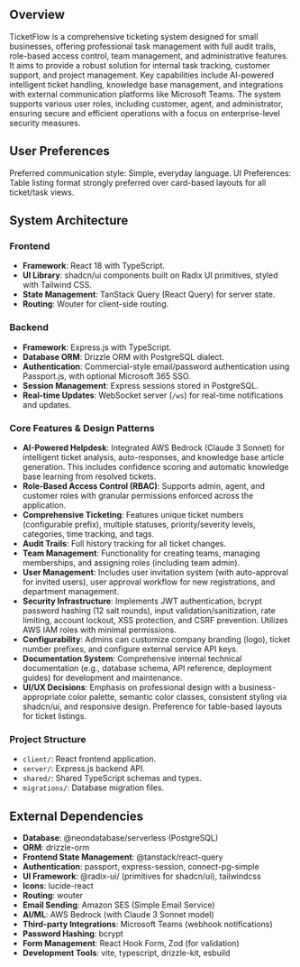 ## Overview

TicketFlow is a comprehensive ticketing system designed for small businesses, offering professional task management with full audit trails, role-based access control, team management, and administrative features. It aims to provide a robust solution for internal task tracking, customer support, and project management. Key capabilities include AI-powered intelligent ticket handling, knowledge base management, and integrations with external communication platforms like Microsoft Teams. The system supports various user roles, including customer, agent, and administrator, ensuring secure and efficient operations with a focus on enterprise-level security measures.

## User Preferences

Preferred communication style: Simple, everyday language.
UI Preferences: Table listing format strongly preferred over card-based layouts for all ticket/task views.

## System Architecture

### Frontend
- **Framework**: React 18 with TypeScript.
- **UI Library**: shadcn/ui components built on Radix UI primitives, styled with Tailwind CSS.
- **State Management**: TanStack Query (React Query) for server state.
- **Routing**: Wouter for client-side routing.

### Backend
- **Framework**: Express.js with TypeScript.
- **Database ORM**: Drizzle ORM with PostgreSQL dialect.
- **Authentication**: Commercial-style email/password authentication using Passport.js, with optional Microsoft 365 SSO.
- **Session Management**: Express sessions stored in PostgreSQL.
- **Real-time Updates**: WebSocket server (`/ws`) for real-time notifications and updates.

### Core Features & Design Patterns
- **AI-Powered Helpdesk**: Integrated AWS Bedrock (Claude 3 Sonnet) for intelligent ticket analysis, auto-responses, and knowledge base article generation. This includes confidence scoring and automatic knowledge base learning from resolved tickets.
- **Role-Based Access Control (RBAC)**: Supports admin, agent, and customer roles with granular permissions enforced across the application.
- **Comprehensive Ticketing**: Features unique ticket numbers (configurable prefix), multiple statuses, priority/severity levels, categories, time tracking, and tags.
- **Audit Trails**: Full history tracking for all ticket changes.
- **Team Management**: Functionality for creating teams, managing memberships, and assigning roles (including team admin).
- **User Management**: Includes user invitation system (with auto-approval for invited users), user approval workflow for new registrations, and department management.
- **Security Infrastructure**: Implements JWT authentication, bcrypt password hashing (12 salt rounds), input validation/sanitization, rate limiting, account lockout, XSS protection, and CSRF prevention. Utilizes AWS IAM roles with minimal permissions.
- **Configurability**: Admins can customize company branding (logo), ticket number prefixes, and configure external service API keys.
- **Documentation System**: Comprehensive internal technical documentation (e.g., database schema, API reference, deployment guides) for development and maintenance.
- **UI/UX Decisions**: Emphasis on professional design with a business-appropriate color palette, semantic color classes, consistent styling via shadcn/ui, and responsive design. Preference for table-based layouts for ticket listings.

### Project Structure
- `client/`: React frontend application.
- `server/`: Express.js backend API.
- `shared/`: Shared TypeScript schemas and types.
- `migrations/`: Database migration files.

## External Dependencies

- **Database**: @neondatabase/serverless (PostgreSQL)
- **ORM**: drizzle-orm
- **Frontend State Management**: @tanstack/react-query
- **Authentication**: passport, express-session, connect-pg-simple
- **UI Framework**: @radix-ui/ (primitives for shadcn/ui), tailwindcss
- **Icons**: lucide-react
- **Routing**: wouter
- **Email Sending**: Amazon SES (Simple Email Service)
- **AI/ML**: AWS Bedrock (with Claude 3 Sonnet model)
- **Third-party Integrations**: Microsoft Teams (webhook notifications)
- **Password Hashing**: bcrypt
- **Form Management**: React Hook Form, Zod (for validation)
- **Development Tools**: vite, typescript, drizzle-kit, esbuild